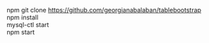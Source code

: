 npm git clone https://github.com/georgianabalaban/tablebootstrap<br/>
npm install<br/>
mysql-ctl start<br/>
npm start<br/>
